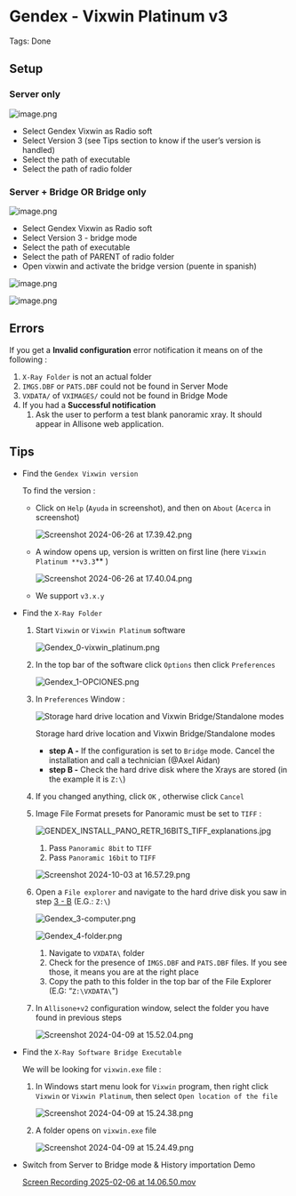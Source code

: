 # Gendex - Vixwin Platinum v3

Tags: Done

## Setup

### Server only

![image.png](image%204.png)

- Select Gendex Vixwin as Radio soft
- Select Version 3 (see Tips section to know if the user’s version is handled)
- Select the path of executable
- Select the path of radio folder

### Server + Bridge OR Bridge only

![image.png](image%205.png)

- Select Gendex Vixwin as Radio soft
- Select Version 3 - bridge mode
- Select the path of executable
- Select the path of PARENT of radio folder
- Open vixwin and activate the bridge version (puente in spanish)

![image.png](image%206.png)

![image.png](image%207.png)

## Errors

If you get a **Invalid configuration** error notification it means on of the following : 

1. `X-Ray Folder` is not an actual folder
2. `IMGS.DBF` or `PATS.DBF` could not be found in Server Mode
3. `VXDATA/` of `VXIMAGES/` could not be found in Bridge Mode
1. If you had a **Successful notification** 
    1. Ask the user to perform a test blank panoramic xray. It should appear in Allisone web application.

## Tips

- Find the `Gendex Vixwin version`
    
    To find the version : 
    
    - Click on `Help` (`Ayuda` in screenshot), and then on `About` (`Acerca` in screenshot)
        
        ![Screenshot 2024-06-26 at 17.39.42.png](Screenshot_2024-06-26_at_17.39.42.png)
        
    - A window opens up, version is written on first line (here `Vixwin Platinum **v3.3`** )
        
        ![Screenshot 2024-06-26 at 17.40.04.png](Screenshot_2024-06-26_at_17.40.04.png)
        
    - We support `v3.x.y`
- Find the `X-Ray Folder`
    1. Start `Vixwin` or `Vixwin Platinum` software
        
        ![Gendex_0-vixwin_platinum.png](Gendex_0-vixwin_platinum.png)
        
    2. In the top bar of the software click `Options` then click `Preferences`
        
        ![Gendex_1-OPCIONES.png](Gendex_1-OPCIONES.png)
        
    3. In `Preferences` Window : 
        
        ![Storage hard drive location and Vixwin Bridge/Standalone modes](Gendex_2-Preferencias.png)
        
        Storage hard drive location and Vixwin Bridge/Standalone modes
        
        - **step A -** If the configuration is set to `Bridge` mode. Cancel the installation and call a technician (@Axel Aidan)
        - **step B -** Check the hard drive disk where the Xrays are stored (in the example it is `Z:\`)
    4. If you changed anything, click `OK` , otherwise click `Cancel`
    5. Image File Format presets for Panoramic must be set to `TIFF` :
        
        ![GENDEX_INSTALL_PANO_RETR_16BITS_TIFF_explanations.jpg](GENDEX_INSTALL_PANO_RETR_16BITS_TIFF_explanations.jpg)
        
        1. Pass `Panoramic 8bit` to `TIFF` 
        2. Pass `Panoramic 16bit` to `TIFF`
        
        ![Screenshot 2024-10-03 at 16.57.29.png](Screenshot_2024-10-03_at_16.57.29.png)
        
    6. Open a `File explorer` and navigate to the hard drive disk you saw in step [3 - B](Gendex%20-%20Vixwin%20Platinum%20v3%203318a02a730a4aa9be6329b78651c6ed.md) (E.G.: `Z:\`) 
        
        ![Gendex_3-computer.png](Gendex_3-computer.png)
        
        ![Gendex_4-folder.png](Gendex_4-folder.png)
        
        1. Navigate to `VXDATA\` folder
        2. Check for the presence of `IMGS.DBF` and `PATS.DBF` files. If you see those, it means you are at the right place
        3. Copy the path to this folder in the top bar of the File Explorer (E.G: “`Z:\VXDATA\`")
    7. In `Allisone+v2` configuration window, select the folder you have found in previous steps
        
        ![Screenshot 2024-04-09 at 15.52.04.png](Screenshot_2024-04-09_at_15.52.04.png)
        
- Find the `X-Ray Software Bridge Executable`
    
    We will be looking for `vixwin.exe` file : 
    
    1. In Windows start menu look for `Vixwin` program, then right click `Vixwin` or `Vixwin Platinum`, then select `Open location of the file`
        
        ![Screenshot 2024-04-09 at 15.24.38.png](Screenshot_2024-04-09_at_15.24.38.png)
        
    2. A folder opens on `vixwin.exe` file
        
        ![Screenshot 2024-04-09 at 15.24.49.png](Screenshot_2024-04-09_at_15.24.49.png)
        
    
- Switch from Server to Bridge mode & History importation Demo
    
    [Screen Recording 2025-02-06 at 14.06.50.mov](Screen_Recording_2025-02-06_at_14.06.50.mov)